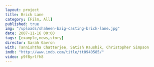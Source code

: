 ```yaml
---
layout: project
title: Brick Lane
category: [Film, All]
published: true
img: "/uploads/shaheen-baig-casting-brick-lane.jpg"
date: 2007-11-16 00:00
tags: [example,news,story]
director: Sarah Gavron 
with: Tannishtha Chatterjee, Satish Kaushik, Christopher Simpson
imdb: "http://www.imdb.com/title/tt0940585/"
video: p9f8yrlfh8
---
```



